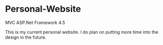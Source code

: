 # Personal-Website
MVC ASP.Net Framework 4.5

This is my current personal website. I do plan on putting more time into the design in the future.
